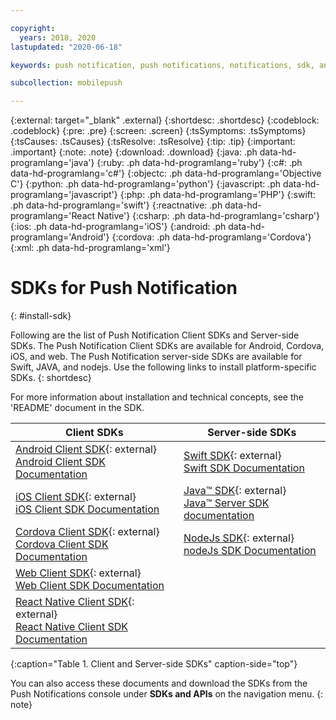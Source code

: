 ```yaml
---

copyright:
  years: 2018, 2020
lastupdated: "2020-06-18"

keywords: push notification, push notifications, notifications, sdk, android sdk, ios sdk, cordova sdk, web sdk, react native sdk

subcollection: mobilepush

---
```


{:external: target="_blank" .external}
{:shortdesc: .shortdesc}
{:codeblock: .codeblock}
{:pre: .pre}
{:screen: .screen}
{:tsSymptoms: .tsSymptoms}
{:tsCauses: .tsCauses}
{:tsResolve: .tsResolve}
{:tip: .tip}
{:important: .important}
{:note: .note}
{:download: .download}
{:java: .ph data-hd-programlang='java'}
{:ruby: .ph data-hd-programlang='ruby'}
{:c#: .ph data-hd-programlang='c#'}
{:objectc: .ph data-hd-programlang='Objective C'}
{:python: .ph data-hd-programlang='python'}
{:javascript: .ph data-hd-programlang='javascript'}
{:php: .ph data-hd-programlang='PHP'}
{:swift: .ph data-hd-programlang='swift'}
{:reactnative: .ph data-hd-programlang='React Native'}
{:csharp: .ph data-hd-programlang='csharp'}
{:ios: .ph data-hd-programlang='iOS'}
{:android: .ph data-hd-programlang='Android'}
{:cordova: .ph data-hd-programlang='Cordova'}
{:xml: .ph data-hd-programlang='xml'}

# SDKs for Push Notification
{: #install-sdk}

Following are the list of Push Notification Client SDKs and Server-side SDKs. The Push Notification Client SDKs are available for Android, Cordova, iOS, and web. The Push Notification server-side SDKs are available for Swift, JAVA, and nodejs. Use the following links to install platform-specific SDKs.
{: shortdesc}

For more information about installation and technical concepts, see the 'README' document in the SDK.

|Client SDKs                         |Server-side SDKs                     |
|------------------------------------|-------------------------------------|
|[Android Client SDK](https://github.com/ibm-bluemix-mobile-services/bms-clientsdk-android-push){: external} </br>[Android Client SDK Documentation](https://www.javadoc.io/doc/com.ibm.mobilefirstplatform.clientsdk.android/push/latest/index.html)|[Swift SDK](https://github.com/ibm-bluemix-mobile-services/bms-pushnotifications-serversdk-swift){: external} </br>[Swift SDK Documentation](https://ibm-bluemix-mobile-services.github.io/API-docs/server-SDK/IBMPushNotifications/index.html)|
|[iOS Client SDK](https://github.com/ibm-bluemix-mobile-services/bms-clientsdk-swift-push){: external} </br>[iOS Client SDK Documentation](http://ibm-bluemix-mobile-services.github.io/API-docs/client-SDK/BMSPush/Swift/index.html)|[Java&trade; SDK](https://github.com/ibm-bluemix-mobile-services/bms-pushnotifications-serversdk-java){: external} <br>[Java&trade; Server SDK documentation](https://www.javadoc.io/doc/com.ibm.mobilefirstplatform.serversdk.java/push/latest/index.html)|
|[Cordova Client SDK](https://github.com/ibm-bluemix-mobile-services/bms-clientsdk-cordova-plugin-push){: external} </br>[Cordova Client SDK Documentation](http://ibm-bluemix-mobile-services.github.io/API-docs/client-SDK/Cordova-Push-Plugin/index.html)|[NodeJs SDK](https://github.com/ibm-bluemix-mobile-services/bms-pushnotifications-serversdk-nodejs){: external} </br>[nodeJs SDK Documentation](http://ibm-bluemix-mobile-services.github.io/API-docs/server-SDK/ibm-push-notifications-Nodejs/index.html)|
|[Web Client SDK](https://github.com/ibm-bluemix-mobile-services/bms-clientsdk-javascript-webpush){: external} </br>[Web Client SDK Documentation](http://ibm-bluemix-mobile-services.github.io/API-docs/client-SDK/Web-Push/index.html)| |
|[React Native Client SDK](https://github.com/ibm-bluemix-mobile-services/bms-push-react-native){: external} </br>[React Native Client SDK Documentation](http://ibm-bluemix-mobile-services.github.io/API-docs/client-SDK/Push-React-Native/index.html)| |
{:caption="Table 1. Client and Server-side SDKs" caption-side="top"}

You can also access these documents and download the SDKs from the Push Notifications console under **SDKs and APIs** on the navigation menu.
{: note}
